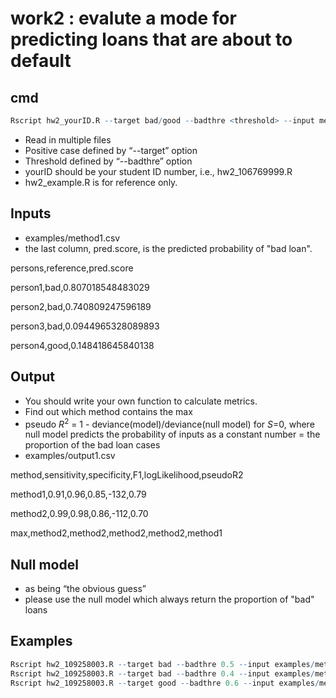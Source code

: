 # work2 :  evalute a mode for predicting loans that are about to default

## cmd

```R
Rscript hw2_yourID.R --target bad/good --badthre <threshold> --input meth1 meth2 ... methx --output result.csv

```

* Read in multiple files
* Positive case defined by “--target” option
* Threshold defined by “--badthre” option
* yourID should be your student ID number, i.e., hw2_106769999.R
* hw2_example.R is for reference only.

## Inputs

* examples/method1.csv
* the last column, pred.score, is the predicted probability of "bad loan".


persons,reference,pred.score

person1,bad,0.807018548483029

person2,bad,0.740809247596189

person3,bad,0.0944965328089893

person4,good,0.148418645840138

## Output
* You should write your own function to calculate metrics.
* Find out which method contains the max
* pseudo *R*<sup>2</sup> = 1 - deviance(model)/deviance(null model) for *S*=0, where null model predicts the probability of inputs as a constant number = the proportion of the bad loan cases
* examples/output1.csv

method,sensitivity,specificity,F1,logLikelihood,pseudoR2

method1,0.91,0.96,0.85,-132,0.79

method2,0.99,0.98,0.86,-112,0.70

max,method2,method2,method2,method2,method1

## Null model
* as being “the obvious guess”
* please use the null model which always return the proportion of "bad" loans

## Examples

```R
Rscript hw2_109258003.R --target bad --badthre 0.5 --input examples/method1.csv examples/method2.csv --output examples/output1.csv
Rscript hw2_109258003.R --target bad --badthre 0.4 --input examples/method1.csv examples/method3.csv examples/method5.csv --output examples/output2.csv
Rscript hw2_109258003.R --target good --badthre 0.6 --input examples/method2.csv examples/method4.csv examples/method6.csv --output examples/output3.csv
```

